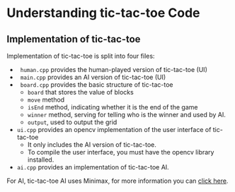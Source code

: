 # Understanding tic-tac-toe Code

## Implementation of  tic-tac-toe

Implementation of  tic-tac-toe is split into four files:

- ` human.cpp` provides the human-played version of  tic-tac-toe (UI)
- ` main.cpp` provides an AI version of  tic-tac-toe (UI)
- ` board.cpp` provides the basic structure of  tic-tac-toe
  - `board` that stores the value of blocks
  - `move` method
  - `isEnd` method, indicating whether it is the end of the game
  - `winner` method, serving for telling who is the winner and used by AI.
  - `output`, used to output the grid
- `ui.cpp` provides an opencv implementation of the user interface of tic-tac-toe
  - It only includes the AI version of tic-tac-toe.
  - To compile the user interface, you must have the opencv library installed.
- `ai.cpp` provides an implementation of tic-tac-toe AI.

For AI, tic-tac-toe AI uses Minimax, for more information you can [click here](https://www.geeksforgeeks.org/minimax-algorithm-in-game-theory-set-1-introduction/).
